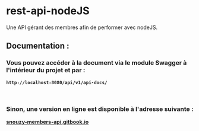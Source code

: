 # rest-api-nodeJS
Une API gérant des membres afin de performer avec nodeJS.


## Documentation :
### Vous pouvez accéder à la document via le module Swagger à l'intérieur du projet et par :
**`http://localhost:8080/api/v1/api-docs/`**



<p>&nbsp;</p>

### Sinon, une version **en ligne** est disponible à l'adresse suivante :


[**snouzy-members-api.gitbook.io**](https://snouzy-members-api.gitbook.io/snouzy-rest-members-api/)

